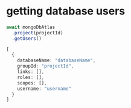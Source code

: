 # getting database users

``` typescript
await mongoDbAtlas
  .project(projectId)
  .getUsers()
```

``` typescript
[
  {
    databaseName: "databaseName",
    groupId: "projectId",
    links: [],
    roles: [],
    scopes: [],
    username: "username"
  }
]
```
